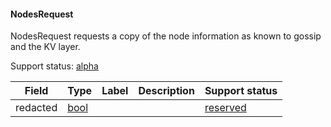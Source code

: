 

<a name="cockroach.server.serverpb.NodesRequest"></a>
#### NodesRequest

NodesRequest requests a copy of the node information as known to gossip
and the KV layer.

Support status: [alpha](#support-status)


| Field | Type | Label | Description | Support status |
| ----- | ---- | ----- | ----------- | -------------- |
| redacted | [bool](#bool) |  |  | [reserved](#support-status) |



